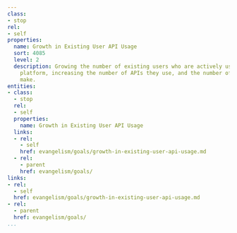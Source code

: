 ```yaml
---
class:
- stop
rel:
- self
properties:
  name: Growth in Existing User API Usage
  sort: 4085
  level: 2
  description: Growing the number of existing users who are actively using an API
    platform, increasing the number of APIs they use, and the number of calls they
    make.
entities:
- class:
  - stop
  rel:
  - self
  properties:
    name: Growth in Existing User API Usage
  links:
  - rel:
    - self
    href: evangelism/goals/growth-in-existing-user-api-usage.md
  - rel:
    - parent
    href: evangelism/goals/
links:
- rel:
  - self
  href: evangelism/goals/growth-in-existing-user-api-usage.md
- rel:
  - parent
  href: evangelism/goals/
...
```

